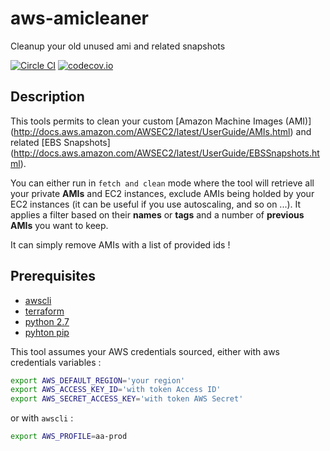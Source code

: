 # aws-amicleaner
Cleanup your old unused ami and related snapshots

[![Circle CI](https://circleci.com/gh/bonclay7/aws-amicleaner/tree/master.svg?style=svg)](https://circleci.com/gh/bonclay7/aws-amicleaner/tree/master)
[![codecov.io](https://codecov.io/github/bonclay7/aws-amicleaner/coverage.svg?branch=master)](https://codecov.io/github/bonclay7/aws-amicleaner?branch=master)

## Description

This tools permits to clean your custom [Amazon Machine Images (AMI)] (http://docs.aws.amazon.com/AWSEC2/latest/UserGuide/AMIs.html) and related [EBS Snapshots] (http://docs.aws.amazon.com/AWSEC2/latest/UserGuide/EBSSnapshots.html).

You can either run in `fetch and clean` mode where the tool will retrieve all your private __AMIs__ and EC2 instances, exclude AMIs being holded by your EC2 instances (it can be useful if you use autoscaling, and so on ...). It applies a filter based on  their __names__ or __tags__ and a number of __previous AMIs__ you want to keep.

It can simply remove AMIs with a list of provided ids !

## Prerequisites

-   [awscli](http://docs.aws.amazon.com/cli/latest/userguide/installing.html)
-   [terraform](https://terraform.io/intro/getting-started/install.html)
-   [python 2.7](https://www.python.org/downloads/release/python-2710/)
-   [pyhton pip](https://pip.pypa.io/en/stable/installing/)

This tool assumes your AWS credentials sourced, either with aws credentials variables :

```bash
export AWS_DEFAULT_REGION='your region'
export AWS_ACCESS_KEY_ID='with token Access ID'
export AWS_SECRET_ACCESS_KEY='with token AWS Secret'
```

or with `awscli` :

```bash
export AWS_PROFILE=aa-prod
```
